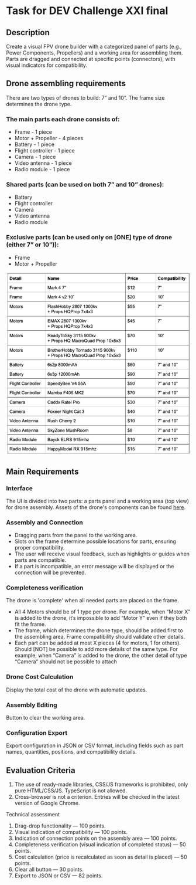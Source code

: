 # Task for DEV Challenge XXI final

## Description

Create a visual FPV drone builder with a categorized panel of parts (e.g., Power Components, Propellers) and a working area for assembling them. Parts are dragged and connected at specific points (connectors), with visual indicators for compatibility.

## Drone assembling requirements

There are two types of drones to build: 7” and 10”. The frame size determines the drone type. 

### The main parts each drone consists of:
- Frame - 1 piece
- Motor + Propeller - 4 pieces
- Battery - 1 piece
- Flight controller - 1 piece
- Camera - 1 piece
- Video antenna - 1 piece
- Radio module - 1 piece

### Shared parts (can be used on both 7” and 10” drones):
- Battery
- Flight controller
- Camera
- Video antenna
- Radio module

### Exclusive parts (can be used only on [ONE] type of drone (either 7” or 10”)):
- Frame
- Motor + Propeller

![details](images/details.png)


## Main Requirements

### Interface

The UI is divided into two parts: a parts panel and a working area (top view) for drone assembly.
Assets of the drone's components can be found [here](images/drone-assets).

### Assembly and Connection

- Dragging parts from the panel to the working area.
- Slots on the frame determine possible locations for parts, ensuring proper compatibility.
- The user will receive visual feedback, such as highlights or guides when parts are compatible.
- If a part is incompatible, an error message will be displayed or the connection will be prevented.

### Completeness verification
The drone is 'complete' when all needed parts are placed on the frame. 
- All 4 Motors should be of 1 type per drone. For example, when “Motor X” is added to the drone, it’s impossible to add “Motor Y” even if they both fit the frame.
- The frame, which determines the drone type, should be added first to the assembling area. Frame compatibility should validate other details.
- Each part can be added at most X pieces (4 for motors, 1 for others). Should [NOT] be possible to add more details of the same type. For example, when “Camera” is added to the drone, the other detail of type “Camera” should not be possible to attach

### Drone Cost Calculation
Display the total cost of the drone with automatic updates.

### Assembly Editing
Button to clear the working area.

### Configuration Export
Export configuration in JSON or CSV format, including fields such as part names, quantities, positions, and compatibility details.

## Evaluation Criteria

1. The use of ready-made libraries, CSS/JS frameworks is prohibited, only pure HTML/CSS/JS. TypeScript is not allowed.
2. Cross-browser is not a criterion. Entries will be checked in the latest version of Google Chrome.

Technical assessment
1. Drag-drop functionality — 100 points.
2. Visual indication of compatibility — 100 points.
3. Indication of connection points on the assembly area — 100 points.
4. Completeness verification (visual indication of completed status) — 50 points.
5. Cost calculation (price is recalculated as soon as detail is placed) — 50 points.
6. Clear all button — 30 points.
7. Export to JSON or CSV  — 82 points.
